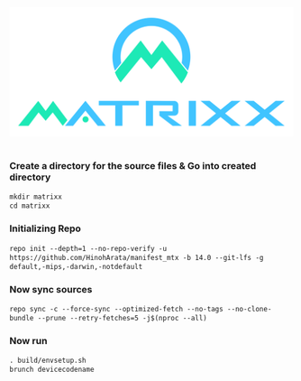 <a href="#"><img src="Banner.png" /></a>

#

### Create a directory for the source files & Go into created directory
```
mkdir matrixx
cd matrixx
```
### Initializing Repo
```
repo init --depth=1 --no-repo-verify -u https://github.com/HinohArata/manifest_mtx -b 14.0 --git-lfs -g default,-mips,-darwin,-notdefault
```

### Now sync sources
```
repo sync -c --force-sync --optimized-fetch --no-tags --no-clone-bundle --prune --retry-fetches=5 -j$(nproc --all)
```

### Now run
```
. build/envsetup.sh
brunch devicecodename
```
